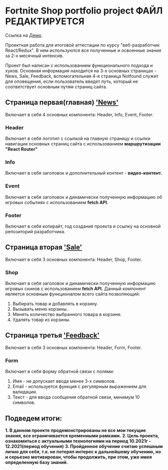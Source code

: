 # Fortnite Shop portfolio project ФАЙЛ РЕДАКТИРУЕТСЯ
Ссылка на [Демо](https://egilmanof.github.io/react-fortnite-shop/).

Проектная работа для итоговой аттестации по курсу "веб-разработчик React/Redux".
В нем используются все полученные и освоенные знания за 2-х месячный интенсив.

Проект был написан с использованием функционального подхода и хуков. Основная информация находится на 3-х основных страницах - News, Sale, Feedback, вспомогательная 4-я страница Notfound служит для оповещения, если пользователь введет путь, который не соответствует основным путям страниц сайта. 


## Страница первая(главная) ['News'](https://egilmanof.github.io/react-fortnite-shop/)
Включает в себя 4 основных компонента: Header, Info, Event, Footer.

### Header
Включает в себя логотип с ссылкой на главную страницу и ссылки навигации основных страниц сайта с использованием **маршрутизации "React Router"**

### Info
Включает в себя заголовок и дополнительный контент - **видео-контент.**

### Event
Включает в себя заголовок и динамически полученную информацию об игровых событиях с использованием **fetch API.**

### Footer
Включает в себя копирайт, год создания проекта и ссылку на основной репозиторий разработчика. 

## Страница вторая ['Sale'](https://egilmanof.github.io/react-fortnite-shop/sale)
Включает в себя 3 основных компонента: Header, Shop, Footer.

### Shop 

Включает в себя заголовок и динамически полученную информацию игровых скинов с использованием **fetch API.**
Данный компонент является основным функционалом всего сайта позволяющий:
1. Выбирать товар и добавлять в корзину.
2. Вызывать меню корзины.
3. Менять количество выбранного товара в корзине.
4. Удалять товар из корзины.

## Страница третья ['Feedback'](https://egilmanof.github.io/react-fortnite-shop/feedbaack)
Включает в себя 3 основных компонента: Header, Form, Footer.

### Form 
Включает в себя форму обратной связи с полями: 
1. Имя - не допускает ввода менее 3-х символов.
2. Email - используется функция с регулярным выражением для валидации.
3. Текст - для ввода сообщения обратной связи, минимум 10 символов.


## Подведем итоги:

**1. В данном проекте продемонстрированы не все мои текущие знания, все ограничивается временными рамками.**
**2. Цель проекта, ознакомиться с актуальными технологиями на период 10.2021г - 12.2021(период обучения)**
**3. Пройденное обучение считаю успешным лично для себя, т.к. не потерял интерес к дальнейшему обучению, но и серьезно мотивирован, чтобы продолжить, при этом, уже имея определенную базу знаний.**